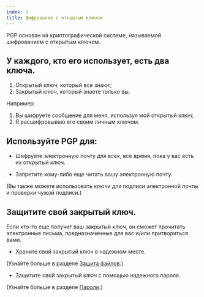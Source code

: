 ```yaml
---
index: 2
title: Шифрование с открытым ключом
---
```

PGP основан на криптографической системе, называемой шифрованием с открытым ключом.

## У каждого, кто его использует, есть два ключа.

1.  Открытый ключ, который все знают;
2.  Закрытый ключ, который знаете только вы.

Например:

1.  Вы шифруете сообщение для меня, используя мой открытый ключ;
2.  Я расшифровываю его своим личным ключом.

## Используйте PGP для:

*   Шифруйте электронную почту для всех, все время, пока у вас есть их открытый ключ.

*   Запретите кому-либо еще читать вашу электронную почту.

(Вы также можете использовать ключи для подписи электронной почты и проверки чужой подписи.)

## Защитите свой закрытый ключ.

Если кто-то еще получит ваш закрытый ключ, он сможет прочитать электронные письма, предназначенные для вас и/или притвориться вами.

*   Храните свой закрытый ключ в надежном месте.

(Узнайте больше в разделе [Защита файлов](umbrella://information/protecting-files).)  

*   Защитите свой закрытый ключ с помощью надежного пароля.

(Узнайте больше в разделе [Пароли](umbrella://information/passwords).)